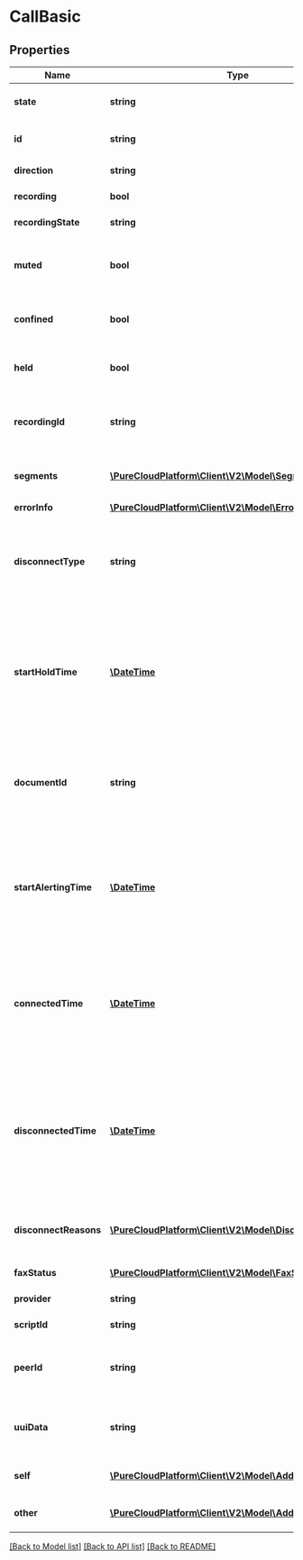 # CallBasic

## Properties
Name | Type | Description | Notes
------------ | ------------- | ------------- | -------------
**state** | **string** | The connection state of this communication. | [optional] 
**id** | **string** | A globally unique identifier for this communication. | [optional] 
**direction** | **string** | The direction of the call | [optional] 
**recording** | **bool** | True if this call is being recorded. | [optional] 
**recordingState** | **string** | State of recording on this call. | [optional] 
**muted** | **bool** | True if this call is muted so that remote participants can&#39;t hear any audio from this end. | [optional] 
**confined** | **bool** | True if this call is held and the person on this side hears hold music. | [optional] 
**held** | **bool** | True if this call is held and the person on this side hears silence. | [optional] 
**recordingId** | **string** | A globally unique identifier for the recording associated with this call. | [optional] 
**segments** | [**\PureCloudPlatform\Client\V2\Model\Segment[]**](Segment.md) | The time line of the participant&#39;s call, divided into activity segments. | [optional] 
**errorInfo** | [**\PureCloudPlatform\Client\V2\Model\ErrorBody**](ErrorBody.md) |  | [optional] 
**disconnectType** | **string** | System defined string indicating what caused the communication to disconnect. Will be null until the communication disconnects. | [optional] 
**startHoldTime** | [**\DateTime**](\DateTime.md) | The timestamp the call was placed on hold in the cloud clock if the call is currently on hold. Date time is represented as an ISO-8601 string. For example: yyyy-MM-ddTHH:mm:ss.SSSZ | [optional] 
**documentId** | **string** | If call is an outbound fax of a document from content management, then this is the id in content management. | [optional] 
**startAlertingTime** | [**\DateTime**](\DateTime.md) | The timestamp the communication has when it is first put into an alerting state. Date time is represented as an ISO-8601 string. For example: yyyy-MM-ddTHH:mm:ss.SSSZ | [optional] 
**connectedTime** | [**\DateTime**](\DateTime.md) | The timestamp when this communication was connected in the cloud clock. Date time is represented as an ISO-8601 string. For example: yyyy-MM-ddTHH:mm:ss.SSSZ | [optional] 
**disconnectedTime** | [**\DateTime**](\DateTime.md) | The timestamp when this communication disconnected from the conversation in the provider clock. Date time is represented as an ISO-8601 string. For example: yyyy-MM-ddTHH:mm:ss.SSSZ | [optional] 
**disconnectReasons** | [**\PureCloudPlatform\Client\V2\Model\DisconnectReason[]**](DisconnectReason.md) | List of reasons that this call was disconnected. This will be set once the call disconnects. | [optional] 
**faxStatus** | [**\PureCloudPlatform\Client\V2\Model\FaxStatus**](FaxStatus.md) | Extra information on fax transmission. | [optional] 
**provider** | **string** | The source provider for the call. | [optional] 
**scriptId** | **string** | The UUID of the script to use. | [optional] 
**peerId** | **string** | The id of the peer communication corresponding to a matching leg for this communication. | [optional] 
**uuiData** | **string** | User to User Information (UUI) data managed by SIP session application. | [optional] 
**self** | [**\PureCloudPlatform\Client\V2\Model\Address**](Address.md) | Address and name data for a call endpoint. | [optional] 
**other** | [**\PureCloudPlatform\Client\V2\Model\Address**](Address.md) | Address and name data for a call endpoint. | [optional] 

[[Back to Model list]](../README.md#documentation-for-models) [[Back to API list]](../README.md#documentation-for-api-endpoints) [[Back to README]](../README.md)


